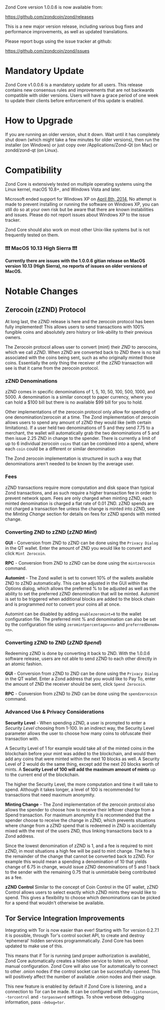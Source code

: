 Zond Core version 1.0.0.6 is now available from:

  <https://github.com/zondcoin/zond/releases>

This is a new major version release, including various bug fixes and
performance improvements, as well as updated translations.

Please report bugs using the issue tracker at github:

  <https://github.com/zondcoin/zond/issues>

Mandatory Update
==============

Zond Core v1.0.0.6 is a mandatory update for all users. This release contains new consensus rules and improvements that are not backwards compatible with older versions. Users will have a grace period of one week to update their clients before enforcement of this update is enabled.


How to Upgrade
==============

If you are running an older version, shut it down. Wait until it has completely shut down (which might take a few minutes for older versions), then run the installer (on Windows) or just copy over /Applications/Zond-Qt (on Mac) or zondd/zond-qt (on Linux).

Compatibility
==============

Zond Core is extensively tested on multiple operating systems using
the Linux kernel, macOS 10.8+, and Windows Vista and later.

Microsoft ended support for Windows XP on [April 8th, 2014](https://www.microsoft.com/en-us/WindowsForBusiness/end-of-xp-support),
No attempt is made to prevent installing or running the software on Windows XP, you
can still do so at your own risk but be aware that there are known instabilities and issues.
Please do not report issues about Windows XP to the issue tracker.

Zond Core should also work on most other Unix-like systems but is not
frequently tested on them.

### :exclamation::exclamation::exclamation: MacOS 10.13 High Sierra :exclamation::exclamation::exclamation:

**Currently there are issues with the 1.0.0.6 gitian release on MacOS version 10.13 (High Sierra), no reports of issues on older versions of MacOS.**


Notable Changes
===============

Zerocoin (zZND) Protocol
---------------------

At long last, the zZND release is here and the zerocoin protocol has been fully implemented! This allows users to send transactions with 100% fungible coins and absolutely zero history or link-ability to their previous owners.

The Zerocoin protocol allows user to convert (mint) their *ZND* to zerocoins, which we call *zZND*. When zZND are converted back to ZND there is no trail associated with the coins being sent, such as who originally minted those coins. Essentially the only thing the receiver of the zZND transaction will see is that it came from the zerocoin protocol.

### zZND Denominations
zZND comes in specific denominations of 1, 5, 10, 50, 100, 500, 1000, and 5000. A denomination is a similar concept to paper currency, where you can hold a $100 bill but there is no available $99 bill for you to hold.

Other implementations of the zerocoin protocol only allow for spending of one denomination/zerocoin at a time. The Zond implementation of zerocoin allows users to spend any amount of zZND they would like (with certain limitations). If a user held two denominations of 5 and they send 7.75 to a merchant, the wallet will automatically grab the two denominations of 5 and then issue 2.25 ZND in change to the spender. There is currently a limit of up to 6 individual zerocoin `coins` that can be combined into a spend, where each `coin` could be a different or similar denomination

The Zond zerocoin implementation is structured in such a way that denominations aren't needed to be known by the average user.

### Fees
zZND transactions require more computation and disk space than typical Zond transactions, and as such require a higher transaction fee in order to prevent network spam. Fees are only charged when minting zZND, each minted denomination is charged a flat rate of 0.01 ZND. zZND spends are not charged a transaction fee unless the change is minted into zZND, see the *Minting Change* section for details on fees for zZND spends with minted change.

### Converting ZND to zZND (*zZND Mint*)
**GUI** - Conversion from ZND to zZND can be done using the `Privacy Dialog` in the QT wallet. Enter the amount of ZND you would like to convert and click `Mint Zerocoin`.

**RPC** - Conversion from ZND to zZND can be done using the `mintzerocoin` command.

**Automint** - The Zond wallet is set to convert 10% of the wallets available ZND to zZND automatically. This can be adjusted in the GUI within the Options dialog, which allows the preferred % to be adjusted as well as the ability to set the preferred zZND denomination that will be minted. Automint is set to be triggered when additional blocks are added to the block chain and is programmed *not* to convert your coins all at once.

Automint can be disabled by adding `enablezeromint=0` to the wallet configuration file. The preferred mint % and denomination can also be set by the configuration file using `zeromintpercentage=<n>` and `preferredDenom=<n>`.

### Converting zZND to ZND (*zZND Spend*)
Redeeming zZND is done by converting it back to ZND. With the 1.0.0.6 software release, users are not able to send zZND to each other directly in an atomic fashion.

**GUI** - Conversion from zZND to ZND can be done using the `Privacy Dialog` in the QT wallet. Enter a Zond address that you would like to Pay To, enter the amount of ZND the receiver should be sent, click `Spend Zerocoin`.

**RPC** - Conversion from zZND to ZND can be done using the `spendzerocoin` command.

### Advanced Use & Privacy Considerations
**Security Level** - When spending zZND, a user is prompted to enter a *Security Level* choosing from 1-100. In an indirect way, the Security Level parameter allows the user to choose how many coins to obfuscate their transaction with.

A Security Level of 1 for example would take all of the minted coins in the blockchain before your mint was added to the blockchain, and would then add any coins that were minted within the next 10 blocks as well. A Security Level of 2 would do the same thing, except add the next 20 blocks worth of mints. A **Security Level of 100 will add the maximum amount of mints** up to the current end of the blockchain.

The higher the Security Level, the more computation and time it will take to spend. Although it takes longer, a level of 100 is recommended for transactions that need maximum anonymity.


**Minting Change** - The Zond implementation of the zerocoin protocol also allows the spender to choose how to receive their leftover change from a Spend transaction. For maximum anonymity it is recommended that the spender choose to receive the change in zZND, which prevents situations where change from a zZND spend that is redeemed in ZND is accidentally mixed with the rest of the users ZND, thus linking transactions back to a Zond address.

Since the lowest denomination of zZND is 1, and a fee is required to mint zZND, in most situations a high fee will be paid to mint change. The fee is the remainder of the change that cannot be converted back to zZND. For example this would mean a spending a denomination of 10 that yields change of 6.75 in change, would issue zZND denominations of 5 and 1 back to the sender with the remaining 0.75 that is unmintable being contributed as a fee.

**zZND Control**
Similar to the concept of Coin Control in the QT wallet, zZND Control allows users to select exactly which zZND mints they would like to spend. This gives a flexibility to choose which denominations can be picked for a spend that wouldn't otherwise be available.


Tor Service Integration Improvements
---------------------

Integrating with Tor is now easier than ever! Starting with Tor version 0.2.7.1 it is possible, through Tor's control socket API, to create and destroy 'ephemeral' hidden services programmatically. Zond Core has been updated to make use of this.

This means that if Tor is running (and proper authorization is available), Zond Core automatically creates a hidden service to listen on, without manual configuration. Zond Core will also use Tor automatically to connect to other .onion nodes if the control socket can be successfully opened. This will positively affect the number of available .onion nodes and their usage.

This new feature is enabled by default if Zond Core is listening, and a connection to Tor can be made. It can be configured with the `-listenonion`, `-torcontrol` and `-torpassword` settings. To show verbose debugging information, pass `-debug=tor`.

